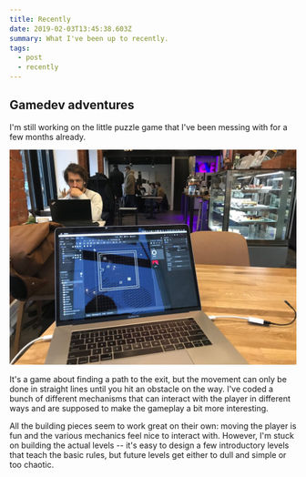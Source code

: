 ```yaml
---
title: Recently
date: 2019-02-03T13:45:38.603Z
summary: What I've been up to recently.
tags:
  - post
  - recently
---
```


## Gamedev adventures

I'm still working on the little puzzle game that I've been messing with for a few months already.

![Working on a game in Godot 3.1](/static/img/public-jpeg.jpeg)

It's a game about finding a path to the exit, but the movement can only be done in straight lines until you hit an obstacle on the way. I've coded a bunch of different mechanisms that can interact with the player in different ways and are supposed to make the gameplay a bit more interesting.

All the building pieces seem to work great on their own: moving the player is fun and the various mechanics feel nice to interact with. However, I'm stuck on building the actual levels -- it's easy to design a few introductory levels that teach the basic rules, but future levels get either to dull and simple or too chaotic.
